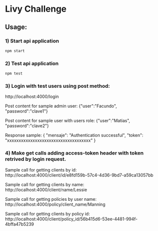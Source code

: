 # Livy Challenge

## Usage:

### 1) Start api application
```bash
npm start
```

### 2) Test api application
```bash
npm test
```

### 3) Login with test users using post method:
http://localhost:4000/login

Post content for sample admin user:
{"user":"Facundo",
"password":"clave1"}

Post content for sample user with users role:
{"user":"Matias",
"password":"clave2"}

Response sample:
{
    "mensaje": "Authentication successful",
    "token": "xxxxxxxxxxxxxxxxxxxxxxxxxxxxxxxxxxxx"
}

### 4) Make get calls adding access-token header with token retrived by login request.

Sample call for getting clients by id:
http://localhost:4000/client/id/e8fd159b-57c4-4d36-9bd7-a59ca13057bb

Sample call for getting clients by name:
http://localhost:4000/client/name/Lessie

Sample call for getting policies by user name:
http://localhost:4000/policy/client_name/Manning

Sample call for getting clients by policy id:
http://localhost:4000/client/policy_id/56b415d6-53ee-4481-994f-4bffa47b5239



